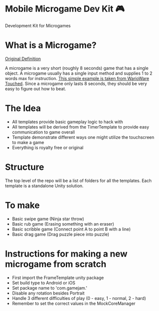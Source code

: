 # Mobile Microgame Dev Kit 🎮
Development Kit for Microgames

# What is a Microgame?
[Original Definition](https://www.mariowiki.com/Microgame)

A microgame is a very short (roughly 8 seconds) game that has a single object. A microgame usually has a single input method and supplies 1 to 2 words max for instruction. [This simple example is taken from WarioWare Touched](https://www.mariowiki.com/Party_Popper). Since a microgame only lasts 8 seconds, they should be very easy to figure out how to beat.

# The Idea
- All templates provide basic gameplay logic to hack with
- All templates will be derived from the TimerTemplate to provide easy communication to game overall
- Template demonstrate different ways one might utilize the touchscreen to make a game
- Everything is royalty free or original

# Structure
The top level of the repo will be a list of folders for all the templates. Each template is a standalone Unity solution.

# To make
- Basic swipe game (Ninja star throw)
- Basic rub game (Erasing something with an eraser)
- Basic scribble game (Connect point A to point B with a line)
- Basic drag game (Drag puzzle piece into puzzle)

# Instructions for making a new microgame from scratch
- First import the FrameTemplate unity package
- Set build type to Android or iOS
- Set package name to 'com.gamejam.<yourNameHere>'
- Disable any rotation besides Portrait
- Handle 3 different difficulties of play (0 - easy, 1 - normal, 2 - hard)
- Remember to set the correct values in the MockCoreManager
